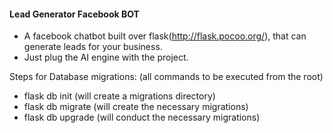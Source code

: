 #### Lead Generator Facebook BOT

- A facebook chatbot built over flask(http://flask.pocoo.org/), that can generate leads for your business.
- Just plug the AI engine with the project.


Steps for Database migrations: (all commands to be executed from the root)
- flask db init (will create a migrations directory)
- flask db migrate (will create the necessary migrations)
- flask db upgrade (will conduct the necessary migrations)